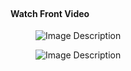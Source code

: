 <!-- Video Content Section -->
<div id="SVGwave2Shape" class="svg-preloader position-relative">
  <!-- Video Content -->
  <div class="bg-img-hero text-center space-4" style="background-image: url(https://viralvideos2021.biz/wp-content/uploads/2021/08/sandwich.jpg);">
    <!-- Fancybox -->
    <a class="js-fancybox u-media-player mb-4" href="javascript:;"
       data-src="youtube.com/watch?v=JjcT4jqc5zo"
       data-speed="700"
       data-animate-in="zoomIn"
       data-animate-out="zoomOut"
       data-caption="Front - Responsive Website Template">
      <span class="u-media-player__icon u-media-player__icon--lg">
        <span class="fas fa-play u-media-player__icon-inner"></span>
      </span>
    </a>
    <!-- End Fancybox -->
    <br>
    <h4 class="d-inline-block text-white mb-0">Watch Front Video</h4>
  </div>
  <!-- End Video Content Section -->

  <!-- SVG Top Shape -->
  <figure class="position-absolute top-0 right-0 left-0">
    <img class="js-jpg-injector" src="youtube.com/watch?v=JjcT4jqc5zo" alt="Image Description"
         data-parent="#SVGwave2Shape">
  </figure>
  <!-- End SVG Top Shape -->

  <!-- SVG Bottom Shape -->
  <figure class="position-absolute right-0 bottom-0 left-0">
    <img class="js-jpg-injector" src="https://www.youtube.com/watch?v=JjcT4jqc5zo" alt="Image Description"
         data-parent="#SVGwave2Shape">
  </figure>
  <!-- End SVG Bottom Shape -->
</div>
<!-- Video Content Section -->
